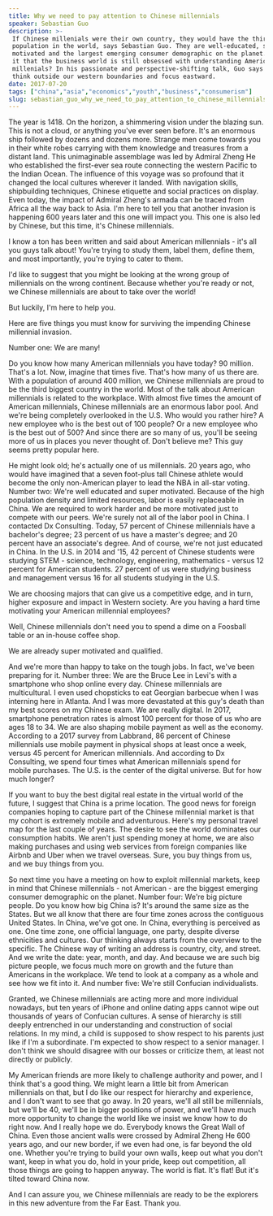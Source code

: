 ```yaml
---
title: Why we need to pay attention to Chinese millennials
speaker: Sebastian Guo
description: >-
 If Chinese millenials were their own country, they would have the third largest
 population in the world, says Sebastian Guo. They are well-educated, super
 motivated and the largest emerging consumer demographic on the planet. So why is
 it that the business world is still obsessed with understanding American
 millenials? In his passionate and perspective-shifting talk, Guo says it time to
 think outside our western boundaries and focus eastward.
date: 2017-07-20
tags: ["china","asia","economics","youth","business","consumerism"]
slug: sebastian_guo_why_we_need_to_pay_attention_to_chinese_millennials
---
```


The year is 1418. On the horizon, a shimmering vision under the blazing sun. This is not a
cloud, or anything you've ever seen before. It's an enormous ship followed by dozens and
dozens more. Strange men come towards you in their white robes carrying with them
knowledge and treasures from a distant land. This unimaginable assemblage was led by
Admiral Zheng He who established the first-ever sea route connecting the western Pacific
to the Indian Ocean. The influence of this voyage was so profound that it changed the
local cultures wherever it landed. With navigation skills, shipbuilding techniques,
Chinese etiquette and social practices on display. Even today, the impact of Admiral
Zheng's armada can be traced from Africa all the way back to Asia. I'm here to tell you
that another invasion is happening 600 years later and this one will impact you. This one
is also led by Chinese, but this time, it's Chinese millennials.

I know a ton has been written and said about American millennials - it's all you guys talk
about! You're trying to study them, label them, define them, and most importantly, you're
trying to cater to them. 

I'd like to suggest that you might be looking at the wrong group of millennials on the
wrong continent. Because whether you're ready or not, we Chinese millennials are about to
take over the world! 

But luckily, I'm here to help you. 

Here are five things you must know for surviving the impending Chinese millennial
invasion. 

Number one: We are many! 

Do you know how many American millennials you have today? 90 million. That's a lot. Now,
imagine that times five. That's how many of us there are. With a population of around 400
million, we Chinese millennials are proud to be the third biggest country in the world.
Most of the talk about American millennials is related to the workplace. With almost five
times the amount of American millennials, Chinese millennials are an enormous labor pool.
And we're being completely overlooked in the U.S. Who would you rather hire? A new
employee who is the best out of 100 people? Or a new employee who is the best out of 500?
And since there are so many of us, you'll be seeing more of us in places you never thought
of. Don't believe me? This guy seems pretty popular here. 

He might look old; he's actually one of us millennials. 20 years ago, who would have
imagined that a seven foot-plus tall Chinese athlete would become the only non-American
player to lead the NBA in all-star voting. Number two: We're well educated and super
motivated. Because of the high population density and limited resources, labor is easily
replaceable in China. We are required to work harder and be more motivated just to compete
with our peers. We're surely not all of the labor pool in China. I contacted Dx
Consulting. Today, 57 percent of Chinese millennials have a bachelor's degree; 23 percent
of us have a master's degree; and 20 percent have an associate's degree. And of course,
we're not just educated in China. In the U.S. in 2014 and '15, 42 percent of Chinese
students were studying STEM - science, technology, engineering, mathematics - versus 12
percent for American students. 27 percent of us were studying business and management
versus 16 for all students studying in the U.S.

We are choosing majors that can give us a competitive edge, and in turn, higher exposure
and impact in Western society. Are you having a hard time motivating your American
millennial employees? 

Well, Chinese millennials don't need you to spend a dime on a Foosball table or an
in-house coffee shop. 

We are already super motivated and qualified. 

And we're more than happy to take on the tough jobs. In fact, we've been preparing for it.
Number three: We are the Bruce Lee in Levi's with a smartphone who shop online every day.
Chinese millennials are multicultural. I even used chopsticks to eat Georgian barbecue
when I was interning here in Atlanta. And I was more devastated at this guy's death than
my best scores on my Chinese exam. We are really digital. In 2017, smartphone penetration
rates is almost 100 percent for those of us who are ages 18 to 34. We are also shaping
mobile payment as well as the economy. According to a 2017 survey from Labbrand, 86
percent of Chinese millennials use mobile payment in physical shops at least once a week,
versus 45 percent for American millennials. And according to Dx Consulting, we spend four
times what American millennials spend for mobile purchases. The U.S. is the center of the
digital universe. But for how much longer?

If you want to buy the best digital real estate in the virtual world of the future, I
suggest that China is a prime location. The good news for foreign companies hoping to
capture part of the Chinese millennial market is that my cohort is extremely mobile and
adventurous. Here's my personal travel map for the last couple of years. The desire to see
the world dominates our consumption habits. We aren't just spending money at home, we are
also making purchases and using web services from foreign companies like Airbnb and Uber
when we travel overseas. Sure, you buy things from us, and we buy things from you.

So next time you have a meeting on how to exploit millennial markets, keep in mind that
Chinese millennials - not American - are the biggest emerging consumer demographic on the
planet. Number four: We're big picture people. Do you know how big China is? It's around
the same size as the States. But we all know that there are four time zones across the
contiguous United States. In China, we've got one. In China, everything is perceived as
one. One time zone, one official language, one party, despite diverse ethnicities and
cultures. Our thinking always starts from the overview to the specific. The Chinese way of
writing an address is country, city, and street. And we write the date: year, month, and
day. And because we are such big picture people, we focus much more on growth and the
future than Americans in the workplace. We tend to look at a company as a whole and see
how we fit into it. And number five: We're still Confucian individualists.

Granted, we Chinese millennials are acting more and more individual nowadays, but ten
years of iPhone and online dating apps cannot wipe out thousands of years of Confucian
cultures. A sense of hierarchy is still deeply entrenched in our understanding and
construction of social relations. In my mind, a child is supposed to show respect to his
parents just like if I'm a subordinate. I'm expected to show respect to a senior manager.
I don't think we should disagree with our bosses or criticize them, at least not directly
or publicly. 

My American friends are more likely to challenge authority and power, and I think that's a
good thing. We might learn a little bit from American millennials on that, but I do like
our respect for hierarchy and experience, and I don't want to see that go away. In 20
years, we'll all still be millennials, but we'll be 40, we'll be in bigger positions of
power, and we'll have much more opportunity to change the world like we insist we know how
to do right now. And I really hope we do. Everybody knows the Great Wall of China. Even
those ancient walls were crossed by Admiral Zheng He 600 years ago, and our new border, if
we even had one, is far beyond the old one. Whether you're trying to build your own walls,
keep out what you don't want, keep in what you do, hold in your pride, keep out
competition, all those things are going to happen anyway. The world is flat. It's flat!
But it's tilted toward China now.

And I can assure you, we Chinese millennials are ready to be the explorers in this new
adventure from the Far East. Thank you. 

<!--
ad_duration=0
event="TED@UPS"
external_start_time=0
intro_duration=0
is_subtitle_required="False"
is_talk_featured="False"
language="en"
language_swap="False"
native_language="en"
number_of_related_talks=3
number_of_speakers=1
number_of_subtitled_videos=0
number_of_tags=6
number_of_talk_download_languages=2
number_of_talk_more_resources=0
number_of_talk_recommendations=0
number_of_talks_take_actions=0
post_ad_duration=0
published_timestamp="2018-05-07 21:42:10"
recording_date="2017-07-20"
speaker_description="Multicultural millenial"
speaker_is_published=0
speaker_name="Sebastian Guo"
talk_name="Why we need to pay attention to Chinese millennials"
talks_tags=["china","asia","economics","youth","business","consumerism"]
url_photo_speaker="https://pe.tedcdn.com/images/ted/fc7417b127d3bcb66c84e92de645ed964b809a6a_254x191.jpg"
url_photo_talk="https://s3.amazonaws.com/talkstar-photos/uploads/c144c702-ead1-4acd-90e8-5e9d05ed0a1f/SebastianGuo_2017S-embed.jpg"
url_webpage="https://www.ted.com/talks/sebastian_guo_why_we_need_to_pay_attention_to_chinese_millennials"
video_type_name="TED Institute Talk"
-->